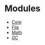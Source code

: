 # Modules

* [Core](/docs/modules/core_module)
* [File](/docs/modules/file_module)
* [Math](/docs/modules/math_module)
* [GC](/docs/modules/gc_module)